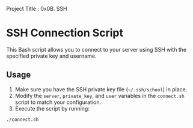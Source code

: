 Project Title : 0x0B. SSH


# SSH Connection Script

This Bash script allows you to connect to your server using SSH with the specified private key and username.

## Usage

1. Make sure you have the SSH private key file (`~/.ssh/school`) in place.
2. Modify the `server`, `private_key`, and `user` variables in the `connect.sh` script to match your configuration.
3. Execute the script by running:

```bash
./connect.sh
